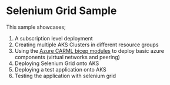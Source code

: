 # Selenium Grid Sample

This sample showcases;

1. A subscription level deployment
1. Creating multiple AKS Clusters in different resource groups
1. Using the [Azure CARML bicep modules](https://github.com/Azure/ResourceModules) to deploy basic azure components (virtual networks and peering)
1. Deploying Selenium Grid onto AKS
1. Deploying a test application onto AKS
1. Testing the application with selenium grid